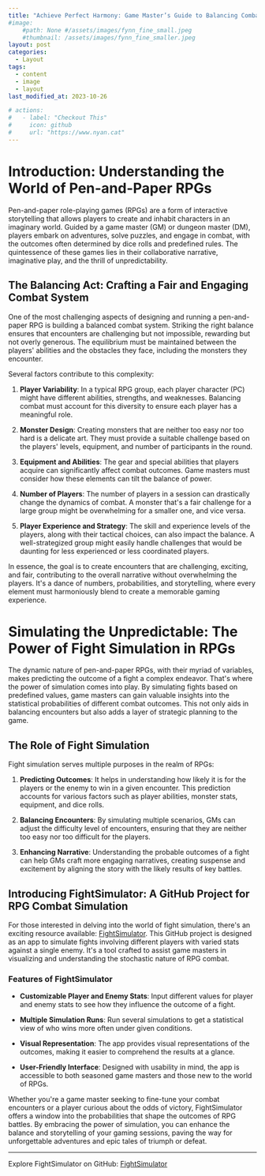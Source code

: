 ```yaml
---
title: "Achieve Perfect Harmony: Game Master’s Guide to Balancing Combat"
#image: 
    #path: None #/assets/images/fynn_fine_small.jpeg
    #thumbnail: /assets/images/fynn_fine_smaller.jpeg
layout: post
categories:
  - Layout
tags:
  - content
  - image
  - layout
last_modified_at: 2023-10-26

# actions:
#   - label: "Checkout This"
#     icon: github
#     url: "https://www.nyan.cat"
---
```


# Introduction: Understanding the World of Pen-and-Paper RPGs

Pen-and-paper role-playing games (RPGs) are a form of interactive storytelling that allows players to create and inhabit characters in an imaginary world. Guided by a game master (GM) or dungeon master (DM), players embark on adventures, solve puzzles, and engage in combat, with the outcomes often determined by dice rolls and predefined rules. The quintessence of these games lies in their collaborative narrative, imaginative play, and the thrill of unpredictability.

## The Balancing Act: Crafting a Fair and Engaging Combat System

One of the most challenging aspects of designing and running a pen-and-paper RPG is building a balanced combat system. Striking the right balance ensures that encounters are challenging but not impossible, rewarding but not overly generous. The equilibrium must be maintained between the players' abilities and the obstacles they face, including the monsters they encounter. 

Several factors contribute to this complexity:

1. **Player Variability**: In a typical RPG group, each player character (PC) might have different abilities, strengths, and weaknesses. Balancing combat must account for this diversity to ensure each player has a meaningful role.

2. **Monster Design**: Creating monsters that are neither too easy nor too hard is a delicate art. They must provide a suitable challenge based on the players' levels, equipment, and number of participants in the round.

3. **Equipment and Abilities**: The gear and special abilities that players acquire can significantly affect combat outcomes. Game masters must consider how these elements can tilt the balance of power.

4. **Number of Players**: The number of players in a session can drastically change the dynamics of combat. A monster that's a fair challenge for a large group might be overwhelming for a smaller one, and vice versa.

5. **Player Experience and Strategy**: The skill and experience levels of the players, along with their tactical choices, can also impact the balance. A well-strategized group might easily handle challenges that would be daunting for less experienced or less coordinated players.

In essence, the goal is to create encounters that are challenging, exciting, and fair, contributing to the overall narrative without overwhelming the players. It's a dance of numbers, probabilities, and storytelling, where every element must harmoniously blend to create a memorable gaming experience.

# Simulating the Unpredictable: The Power of Fight Simulation in RPGs

The dynamic nature of pen-and-paper RPGs, with their myriad of variables, makes predicting the outcome of a fight a complex endeavor. That's where the power of simulation comes into play. By simulating fights based on predefined values, game masters can gain valuable insights into the statistical probabilities of different combat outcomes. This not only aids in balancing encounters but also adds a layer of strategic planning to the game.

## The Role of Fight Simulation

Fight simulation serves multiple purposes in the realm of RPGs:

1. **Predicting Outcomes**: It helps in understanding how likely it is for the players or the enemy to win in a given encounter. This prediction accounts for various factors such as player abilities, monster stats, equipment, and dice rolls.

2. **Balancing Encounters**: By simulating multiple scenarios, GMs can adjust the difficulty level of encounters, ensuring that they are neither too easy nor too difficult for the players.

3. **Enhancing Narrative**: Understanding the probable outcomes of a fight can help GMs craft more engaging narratives, creating suspense and excitement by aligning the story with the likely results of key battles.

## Introducing FightSimulator: A GitHub Project for RPG Combat Simulation

For those interested in delving into the world of fight simulation, there's an exciting resource available: [FightSimulator](https://github.com/SimonBon/FightSimulator). This GitHub project is designed as an app to simulate fights involving different players with varied stats against a single enemy. It's a tool crafted to assist game masters in visualizing and understanding the stochastic nature of RPG combat.

### Features of FightSimulator

- **Customizable Player and Enemy Stats**: Input different values for player and enemy stats to see how they influence the outcome of a fight.

- **Multiple Simulation Runs**: Run several simulations to get a statistical view of who wins more often under given conditions.

- **Visual Representation**: The app provides visual representations of the outcomes, making it easier to comprehend the results at a glance.

- **User-Friendly Interface**: Designed with usability in mind, the app is accessible to both seasoned game masters and those new to the world of RPGs.

Whether you're a game master seeking to fine-tune your combat encounters or a player curious about the odds of victory, FightSimulator offers a window into the probabilities that shape the outcomes of RPG battles. By embracing the power of simulation, you can enhance the balance and storytelling of your gaming sessions, paving the way for unforgettable adventures and epic tales of triumph or defeat.

---

Explore FightSimulator on GitHub: [FightSimulator](https://github.com/SimonBon/FightSimulator)
